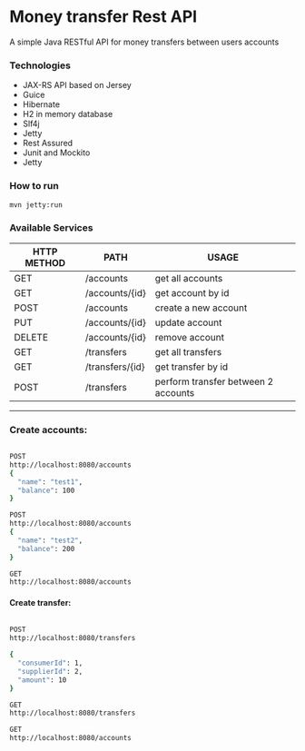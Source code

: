 # Money transfer Rest API

A simple Java RESTful API for money transfers between users accounts

### Technologies
- JAX-RS API based on Jersey
- Guice
- Hibernate
- H2 in memory database
- Slf4j
- Jetty
- Rest Assured
- Junit and Mockito
- Jetty 

### How to run
```sh
mvn jetty:run
```

### Available Services

| HTTP METHOD | PATH | USAGE |
| -----------| ------ | ------ |
| GET | /accounts | get all accounts |
| GET | /accounts/{id} | get account by id |
| POST | /accounts | create a new account |
| PUT | /accounts/{id} | update account |
| DELETE | /accounts/{id} | remove account |
| GET | /transfers | get all transfers |
| GET | /transfers/{id} | get transfer by id |
| POST | /transfers | perform transfer between 2 accounts |


----

### Create accounts:
```sh

POST
http://localhost:8080/accounts
{
  "name": "test1",
  "balance": 100
}

POST
http://localhost:8080/accounts
{
  "name": "test2",
  "balance": 200
}

GET
http://localhost:8080/accounts

```

#### Create transfer:

```sh

POST
http://localhost:8080/transfers

{
  "consumerId": 1,
  "supplierId": 2,
  "amount": 10
}

GET
http://localhost:8080/transfers

GET
http://localhost:8080/accounts

```

